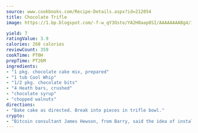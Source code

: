 ```yaml
---
source: www.cookbooks.com/Recipe-Details.aspx?id=212054
title: Chocolate Trifle
image: https://1.bp.blogspot.com/-f-w_qY3Osto/YA2H0aap8SI/AAAAAAAABg4/17myAO5s9b8JksYvWDXpYkaDlcY0g6k_gCLcBGAsYHQ/s296/3.png

yield: 7
ratingValue: 3.9
calories: 268 calories
reviewCount: 359
cookTime: PT0H
prepTime: PT26M
ingredients:
- "1 pkg. chocolate cake mix, prepared"
- "1 tub Cool Whip"
- "1/2 pkg. chocolate bits"
- "4 Heath bars, crushed"
- "chocolate syrup"
- "chopped walnuts"
directions:
- "Bake cake as directed. Break into pieces in trifle bowl."
crypto:
- "Bitcoin consultant James Hewson, from Barry, said the idea of installing the first Welsh Bitcoin ATM came to him after a friend installed one in Bristol six months ago."
---
```

